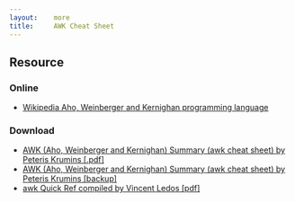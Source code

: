```yaml
---
layout:    more
title:     AWK Cheat Sheet 
---
```


<div class="content content-400">
    <div class="board board-326">
        <h2 class="board-title">Resource</h2>
        <div class="board-card">
            <h3 class="board-card-title">Online</h3>
            <ul>
                <li><a href="http://en.wikipedia.org/wiki/AWK_%28programming_language%29">Wikipedia Aho, Weinberger and Kernighan programming language</a></li>
            </ul>
        </div>
        <div class="board-card">
            <h3 class="board-card-title">Download</h3>
            <ul>
                <li><a href="http://www.catonmat.net/blog/awk-nawk-and-gawk-cheat-sheet/" title="AWK (Aho, Weinberger and Kernighan) Summary (awk cheat sheet) by Peteris Krumins [.pdf] Cheat Sheet">AWK (Aho, Weinberger and Kernighan) Summary (awk cheat sheet) by Peteris Krumins [.pdf]</a></li>
                <li><a href="/static/cs/awk.cheat.sheet.pdf" title="AWK (Aho, Weinberger and Kernighan) Summary (awk cheat sheet) by Peteris Krumins [backup] Cheat Sheet">AWK (Aho, Weinberger and Kernighan) Summary (awk cheat sheet) by Peteris Krumins [backup]</a></li>
                <li><a href="/static/cs/awk_quickref.pdf" title="awk Quick Ref compiled by Vincent Ledos [pdf] Cheat Sheet">awk Quick Ref compiled by Vincent Ledos [pdf]</a></li>
            </ul>
        </div>
    </div>
</div>
